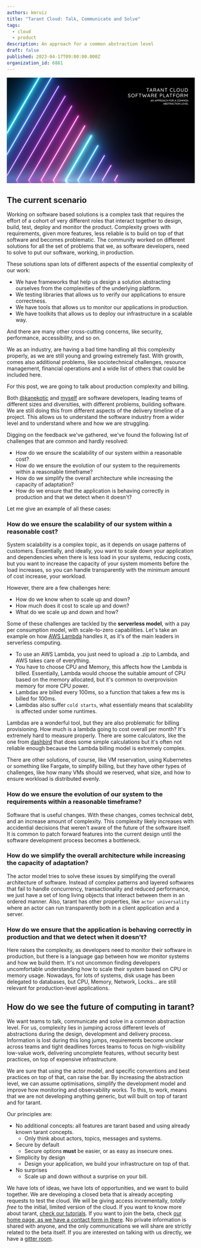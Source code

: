 ```yaml
---
authors: kmruiz
title: "Tarant Cloud: Talk, Communicate and Solve"
tags:
  - cloud
  - product
description: An approach for a common abstraction level 
draft: false
published: 2023-04-17T09:00:00.000Z
organization_id: 6881
---
```


![An approach for a common abstraction level](/img/why-tarant-post-title.png)

## The current scenario

Working on software based solutions is a complex task that requires the effort of a cohort of very different roles that interact together to design, build, 
test, deploy and monitor the product. Complexity grows with requirements, given more features, less reliable is to build on top of that software and 
becomes problematic. The community worked on different solutions for all the set of problems that we, as software developers, need to solve to put our 
software, working, in production.

These solutions span lots of different aspects of the essential complexity of our work:

* We have frameworks that help us design a solution abstracting ourselves from the complexities of the underlying platform.
* We testing libraries that allows us to verify our applications to ensure correctness.
* We have tools that allows us to monitor our applications in production.
* We have toolkits that allows us to deploy our infrastructure in a scalable way.

And there are many other cross-cutting concerns, like security, performance, accessibility, and so on.

We as an industry, are having a bad time handling all this complexity properly, as we are still young and growing extremely fast. With growth, comes also additional
problems, like sociotechnical challenges, resource management, financial operations and a wide list of others that could be included here.

For this post, we are going to talk about production complexity and billing.

Both [@kanekotic](https://github.com/kanekotic) and [myself](https://github.com/kmruiz) are software developers, leading teams of different sizes and diversities,
with different problems, building software.  We are still doing this from different aspects of the delivery timeline of a project. 
This allows us to understand the software industry from a wider level and to understand where and how we are struggling.

Digging on the feedback we've gathered, we've found the following list of challenges that are common and hardly resolved:

* How do we ensure the scalability of our system within a reasonable cost?
* How do we ensure the evolution of our system to the requirements within a reasonable timeframe?
* How do we simplify the overall architecture while increasing the capacity of adaptation?
* How do we ensure that the application is behaving correctly in production and that we detect when it doesn't?

Let me give an example of all these cases:

### How do we ensure the scalability of our system within a reasonable cost?

System scalability is a complex topic, as it depends on usage patterns of customers. Essentially, and ideally, you want to scale down your application and 
dependencies when there is less load in your systems, reducing costs, but you want to increase the capacity of your system moments before the load increases,
so you can handle transparently with the minimum amount of cost increase, your workload.

However, there are a few challenges here:

* How do we know when to scale up and down?
* How much does it cost to scale up and down?
* What do we scale up and down and how?

Some of these challenges are tackled by the **serverless model**, with a pay per consumption model, with scale-to-zero capabilities. Let's take an example on how
[AWS Lambda](https://aws.amazon.com/lambda/) handles it, as it's of the main leaders in serverless computing.

* To use an AWS Lambda, you just need to upload a .zip to Lambda, and AWS takes care of everything.
* You have to choose CPU and Memory, this affects how the Lambda is billed. Essentially, Lambda would choose the suitable amount of CPU based on the memory allocated, but it's common to overprovision memory for more CPU power.
* Lambdas are billed every 100ms, so a function that takes a few ms is billed for 100ms.
* Lambdas also suffer `cold starts`, what essentialy means that scalability is affected under some runtimes.

Lambdas are a wonderful tool, but they are also problematic for billing provisioning. How much is a lambda going to cost overall per month? It's extremely hard
to measure properly. There are some calculators, like the one from [dashbird](https://dashbird.io/lambda-cost-calculator/) that does some simple calculations but
it's often not reliable enough because the Lambda billing model is extremely complex.

There are other solutions, of course, like VM reservation, using Kubernetes or something like Fargate, to simplify billing, but they have other types of challenges, 
like how many VMs should we reserved, what size, and how to ensure workload is distributed evenly.

### How do we ensure the evolution of our system to the requirements within a reasonable timeframe?

Software that is useful changes. With these changes, comes technical debt, and an increase amount of complexity. This complexity likely increases with
accidential decisions that weren't aware of the future of the software itself. It is common to patch forward features into the current design until
the software development process becomes a bottleneck.

### How do we simplify the overall architecture while increasing the capacity of adaptation?

The actor model tries to solve these issues by simplifying the overall architecture of software. Instead of complex patterns and layered softwares that
fail to handle concurrency, transactionality and reduced performance, we just have a set of long living objects that interact between them in an ordered
manner. Also, tarant has other properties, like `actor universality` where an actor can run transparently both in a client application and a server.

### How do we ensure that the application is behaving correctly in production and that we detect when it doesn't?

Here raises the complexity, as developers need to monitor their software in production, but there is a language gap between how we monitor systems and how we build
them. It's not uncommon finding developers uncomfortable understanding how to scale their system based on CPU or memory usage. Nowadays, for lots
of systems, disk usage has been delegated to databases, but CPU, Memory, Network, Locks... are still relevant for production-level applications.

## How do we see the future of computing in tarant?

We want teams to talk, communicate and solve in a common abstraction level. For us, complexity lies in jumping across different levels of abstractions during
the design, development and delivery process. Information is lost during this long jumps, requirements become unclear across teams and tight deadlines forces
teams to focus on high-visibility low-value work, delivering uncomplete features, without security best practices, on top of expensive infrastructure.

We are sure that using the actor model, and specific conventions and best practices on top of that, can raise the bar. By increasing the abstraction level, we can
assume optimisations, simplify the development model and improve how monitoring and observability works. To this, to work, means that we are not developing
anything generic, but will built on top of tarant and for tarant.

Our principles are:

* No additional concepts: all features are tarant based and using already known tarant concepts.
  * Only think about actors, topics, messages and systems.
* Secure by default
  * Secure options **must** be easier, or as easy as insecure ones.
* Simplicity by design
  * Design your application, we build your infrastructure on top of that.
* No surprises
  * Scale up and down without a surprise on your bill.

We have lots of ideas, we have lots of opportunities, and we want to build together. We are developing a closed beta that is already accepting requests to test
the cloud. We will be giving access incrementally, *totally free* to the initial, limited version of the cloud.
If you want to know more about tarant, [check our tutorials](https://www.tarant.dev/docs/category/quick-start). 
If you want to join the beta, check [our home page, as we have a contact form in there](/). 
No private information is shared with anyone, and the only communications we will share are strictly related to the beta itself. 
If you are interested on talking with us directly, we have a [gitter room](https://app.gitter.im/#/room/#tarantx_general).
